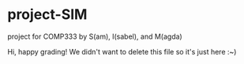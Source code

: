 # project-SIM
project for COMP333 by S(am), I(sabel), and M(agda)

Hi, happy grading! We didn't want to delete this file so it's just here :~)